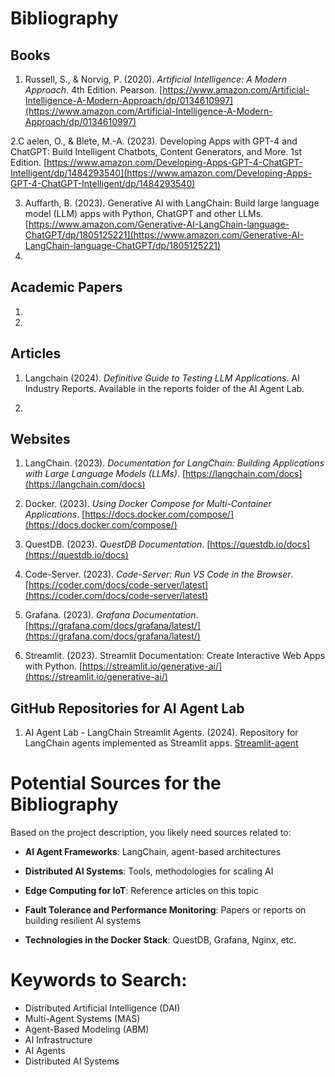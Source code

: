 # Bibliography

## Books
1. Russell, S., & Norvig, P. (2020). *Artificial Intelligence: A Modern Approach*. 4th Edition. Pearson.
[https://www.amazon.com/Artificial-Intelligence-A-Modern-Approach/dp/0134610997](https://www.amazon.com/Artificial-Intelligence-A-Modern-Approach/dp/0134610997)

2.C aelen, O., & Blete, M.-A. (2023). Developing Apps with GPT-4 and ChatGPT: Build Intelligent Chatbots, Content Generators, and More. 1st Edition. [https://www.amazon.com/Developing-Apps-GPT-4-ChatGPT-Intelligent/dp/1484293540](https://www.amazon.com/Developing-Apps-GPT-4-ChatGPT-Intelligent/dp/1484293540)

3. Auffarth, B. (2023). Generative AI with LangChain: Build large language model (LLM) apps with Python, ChatGPT and other LLMs. [https://www.amazon.com/Generative-AI-LangChain-language-ChatGPT/dp/1805125221](https://www.amazon.com/Generative-AI-LangChain-language-ChatGPT/dp/1805125221)
4. 

## Academic Papers
1. 

2. 


## Articles
1. Langchain (2024). *Definitive Guide to Testing LLM Applications*. AI Industry Reports. Available in the reports folder of the AI Agent Lab.


2. 


## Websites
1. LangChain. (2023). *Documentation for LangChain: Building Applications with Large Language Models (LLMs)*. [https://langchain.com/docs](https://langchain.com/docs)

2. Docker. (2023). *Using Docker Compose for Multi-Container Applications*. [https://docs.docker.com/compose/](https://docs.docker.com/compose/)

3. QuestDB. (2023). *QuestDB Documentation*. [https://questdb.io/docs](https://questdb.io/docs)

4. Code-Server. (2023). *Code-Server: Run VS Code in the Browser*. [https://coder.com/docs/code-server/latest](https://coder.com/docs/code-server/latest)

5. Grafana. (2023). *Grafana Documentation*. [https://grafana.com/docs/grafana/latest/](https://grafana.com/docs/grafana/latest/)

6. Streamlit. (2023). Streamlit Documentation: Create Interactive Web Apps with Python. [https://streamlit.io/generative-ai/](https://streamlit.io/generative-ai/)


## GitHub Repositories for AI Agent Lab

1. AI Agent Lab - LangChain Streamlit Agents. (2024). Repository for LangChain agents implemented as Streamlit apps. [Streamlit-agent](https://github.com/langchain-ai/streamlit-agent)



# Potential Sources for the Bibliography

Based on the project description, you likely need sources related to:

- **AI Agent Frameworks**: LangChain, agent-based architectures
  
- **Distributed AI Systems**: Tools, methodologies for scaling AI

- **Edge Computing for IoT**: Reference articles on this topic

- **Fault Tolerance and Performance Monitoring**: Papers or reports on building resilient AI systems

- **Technologies in the Docker Stack**: QuestDB, Grafana, Nginx, etc.


# Keywords to Search:

- Distributed Artificial Intelligence (DAI)
- Multi-Agent Systems (MAS)
- Agent-Based Modeling (ABM)
- AI Infrastructure
- AI Agents
- Distributed AI Systems